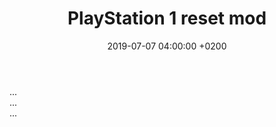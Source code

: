 ﻿---
layout: post
title:  "PlayStation 1 reset mod"
date:   2019-07-07 04:00:00 +0200
categories: [electronics, playstation, modification]
---

...  
...  
...  